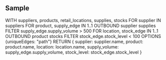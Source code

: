 ## Sample

WITH suppliers, products, retail_locations, supplies, stocks
FOR supplier IN suppliers
  FOR product, supply_edge IN 1..1 OUTBOUND supplier supplies
    FILTER supply_edge.supply_volume > 500
    FOR location, stock_edge IN 1..1 OUTBOUND product stocks
      FILTER stock_edge.stock_level < 100
      OPTIONS {uniqueEdges: "path"}
      RETURN {
        supplier: supplier.name,
        product: product.name,
        location: location.name,
        supply_volume: supply_edge.supply_volume,
        stock_level: stock_edge.stock_level
      }